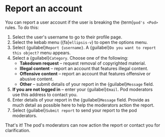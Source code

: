 # Report an account

You can report a user account if the user is breaking the {term}`pod's <Pod>` rules. To do this:

1. Select the user's username to go to their profile page.
2. Select the kebab menu ({fa}`ellipsis-v`) to open the options menu.
3. Select {guilabel}`Report {username}`. A {guilabel}`Do you want to report this object?` menu appears.
4. Select a {guilabel}`Category`. Choose one of the following:
   - __Takedown request__ – request removal of copyrighted material.
   - __Illegal content__ –  report an account that features illegal content.
   - __Offensive content__ – report an account that features offensive or abusive content.
   - __Other__ – submit details of your report in the {guilabel}`Message` field.
5. __If you are not logged in__ – enter your {guilabel}`Email`. Pod moderators use this address to contact you.
6. Enter details of your report in the {guilabel}`Message` field. Provide as much detail as possible here to help the moderators action the report.
7. Select {guilabel}`Submit report` to send your report to the pod moderators.

That's it! The pod's moderators can now action the report or contact you for clarification.
